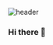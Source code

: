 ![header](https://capsule-render.vercel.app/api?type=slice&color=auto&height=300&section=header&text=Petah%20Seo&fontSize=90)

### Hi there 👋

<!--
**petahseo/petahseo** is a ✨ _special_ ✨ repository because its `README.md` (this file) appears on your GitHub profile.

Here are some ideas to get you started:

- 🔭 I’m currently working on ...
- 🌱 I’m currently learning ...
- 👯 I’m looking to collaborate on ...
- 🤔 I’m looking for help with ...
- 💬 Ask me about ...
- 📫 How to reach me: ...
- 😄 Pronouns: ...
- ⚡ Fun fact: ...
-->
